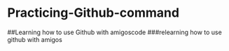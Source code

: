 # Practicing-Github-command
##Learning how to use Github with amigoscode 
###relearning how to use github with amigos
